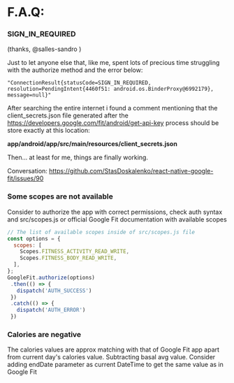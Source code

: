 # F.A.Q:

### SIGN_IN_REQUIRED
(thanks, @salles-sandro )

Just to let anyone else that, like me, spent lots of precious time struggling with the authorize method and the error below:

`
"ConnectionResult{statusCode=SIGN_IN_REQUIRED, resolution=PendingIntent{4460f51: android.os.BinderProxy@6992179}, message=null}"
`

After searching the entire internet i found a comment mentioning that the client_secrets.json file generated after the https://developers.google.com/fit/android/get-api-key process should be store exactly at this location:

**app/android/app/src/main/resources/client_secrets.json**

Then... at least for me, things are finally working.

Conversation: https://github.com/StasDoskalenko/react-native-google-fit/issues/90

### Some scopes are not available

Consider to authorize the app with correct permissions, check auth
syntax and src/scopes.js or official Google Fit documentation with available scopes

```javascript
// The list of available scopes inside of src/scopes.js file
const options = {
  scopes: [
    Scopes.FITNESS_ACTIVITY_READ_WRITE,
    Scopes.FITNESS_BODY_READ_WRITE,
  ],
};
GoogleFit.authorize(options)
 .then(() => {
   dispatch('AUTH_SUCCESS')
 })
 .catch(() => {
   dispatch('AUTH_ERROR')
 })
```

### Calories are negative

The calories values are approx matching with that of Google Fit app apart from current day's calories value.
Subtracting basal avg value.
Consider adding endDate parameter as current DateTime to get the same value as in Google Fit
